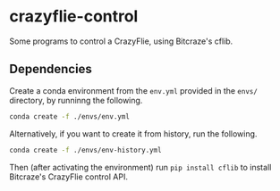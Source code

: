 # crazyflie-control
Some programs to control a CrazyFlie, using Bitcraze's cflib.

## Dependencies

Create a conda environment from the `env.yml` provided in the `envs/` directory, by runninng the following.
```bash
conda create -f ./envs/env.yml
```

Alternatively, if you want to create it from history, run the following.
```bash
conda create -f ./envs/env-history.yml
```

Then (after activating the environment) run `pip install cflib` to install Bitcraze's CrazyFlie control API.
